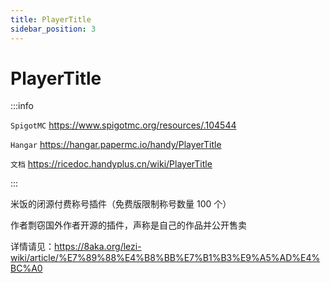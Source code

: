 ```yaml
---
title: PlayerTitle
sidebar_position: 3
---
```


# PlayerTitle

:::info

`SpigotMC` https://www.spigotmc.org/resources/.104544

`Hangar` https://hangar.papermc.io/handy/PlayerTitle

`文档` https://ricedoc.handyplus.cn/wiki/PlayerTitle

:::

米饭的闭源付费称号插件（免费版限制称号数量 100 个）

作者剽窃国外作者开源的插件，声称是自己的作品并公开售卖

详情请见：https://8aka.org/lezi-wiki/article/%E7%89%88%E4%B8%BB%E7%B1%B3%E9%A5%AD%E4%BC%A0
